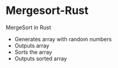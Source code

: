 # Mergesort-Rust
MergeSort in Rust
  - Generates array with random numbers
  - Outputs array
  - Sorts the array
  - Outputs sorted array
